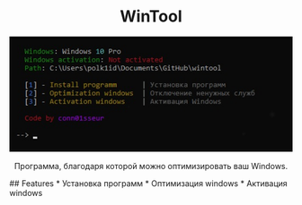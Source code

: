 <h1 align="center">WinTool</h1>
<div align="center">
  <img src="https://github.com/conn01sseur/wintool/blob/main/img/photo_2024-04-12_06-11-54.jpg" alt="PNG" style="width:auto; height:auto"/>
  <p>Программа, благодаря которой можно оптимизировать ваш Windows.</p>
</div>
## Features
 * Установка программ
 * Оптимизация windows
 * Активация windows